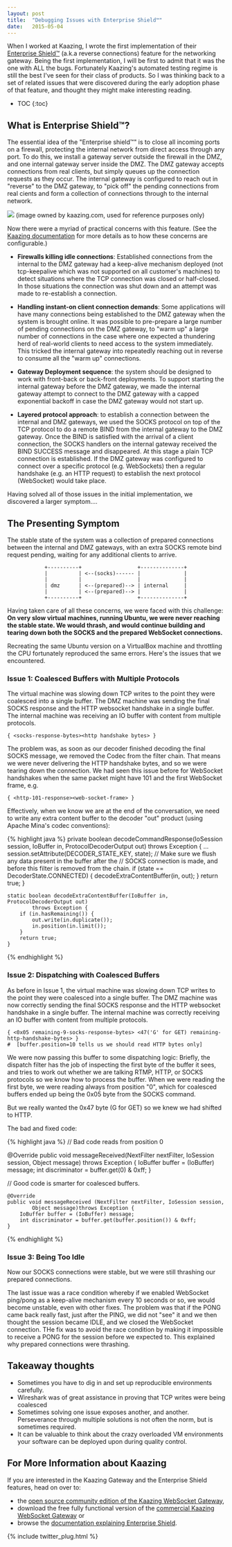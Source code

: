 ```yaml
---
layout: post
title:  "Debugging Issues with Enterprise Shield™"
date:   2015-05-04 
---
```


When I worked at Kaazing, I wrote the first implementation of their [Enterprise Shield™][enterprise-shield-doc] (a.k.a reverse connections) feature for the networking gateway.
Being the first implementation, I will be first to admit that it was the one with ALL the bugs.  Fortunately Kaazing's automated testing regime is still the best I've seen for their class of products.
So I was thinking back to a set of related issues that were discovered during the early adoption phase of that feature, and thought they might make interesting reading.

* TOC
{:toc}

## What is Enterprise Shield™?

The essential idea of the "Enterprise shield™" is to close all incoming ports on a firewall, protecting the internal network from direct access through any port.
To do this, we install a gateway server outside the firewall in the DMZ, and one internal gateway server inside the DMZ.  The DMZ gateway accepts connections from real clients, but simply queues up the connection requests as they occur.  The internal gateway is configured to reach out in "reverse" to the DMZ gateway, to "pick off" the pending connections from real cients and form a collection of connections through to the internal network.

<img src="http://developer.kaazing.com/documentation/jms/4.0/images/f-dmz-trustednetwork-860-02.png"/>
(image owned by kaazing.com, used for reference purposes only)


Now there were a myriad of practical concerns with this feature.  (See the [Kaazing documentation][enterprise-shield-doc] for more details as to how these concerns are configurable.)

* **Firewalls killing idle connections**: Established connections from the internal to the DMZ gateway had a keep-alive mechanism deployed (not tcp-keepalive which was not supported on all customer's machines) to detect situations where the TCP connection was closed or half-closed.  In those situations the connection was shut down and an attempt was made to re-establish a connection.

* **Handling instant-on client connection demands**: Some applications will have many connections being established to the DMZ gateway when the system is brought online. It was possible to pre-prepare a large number of pending connections on the DMZ gateway, to "warm up" a large number of connections in the case where one expected a thundering herd of real-world clients to need access to the system immediately.  This tricked the internal gateway into repeatedly reaching out in reverse to consume all the "warm up" connections.

* **Gateway Deployment sequence**: the system should be designed to work with front-back or back-front deployments.  To support starting the internal gateway before the DMZ gateway, we made the internal gateway attempt to connect to the DMZ gateway with a capped exponential backoff in case the DMZ gateway would not start up.

* **Layered protocol approach**: to establish a connection between the internal and DMZ gateways, we used the SOCKS protocol on top of the TCP protocol to do a remote BIND from the internal gateway to the DMZ gateway.  Once the BIND is satisfied with the arrival of a client connection, the SOCKS handlers on the internal gateway received the BIND SUCCESS message and disappeared. At this stage a plain TCP connection is established. If the DMZ gateway was configured to connect over a specific protocol (e.g. WebSockets)  then a regular handshake (e.g. an HTTP request)  to establish the next protocol (WebSocket) would take place.

Having solved all of those issues in the initial implementation, we discovered a larger symptom....

## The Presenting Symptom

The stable state of the system was a collection of prepared connections between the internal and DMZ gateways, with an extra SOCKS remote bind request pending, waiting for any additional clients to arrive.

				+----------+                  +--------------+
				|          | <--(socks)------ |              |
				|          |                  |              |
				| dmz      | <--(prepared)--> | internal     |
				|          | <--(prepared)--> |              |
				+----------+                  +--------------+

Having taken care of all these concerns, we were faced with this challenge: **On very slow virtual machines, running Ubuntu, we were never reaching the stable state.  We would thrash, and would continue building and tearing down both the SOCKS and the prepared WebSocket connections.**  

Recreating the same Ubuntu version on a VirtualBox machine and throttling the CPU fortunately reproduced the same errors.
Here's the issues that we encountered.

### Issue 1: Coalesced Buffers with Multiple Protocols

The virtual machine was slowing down TCP writes to the point they were coalesced into a single buffer. The DMZ
machine was sending the final SOCKS response and the HTTP websocket handshake in a single buffer.
The internal machine was receiving an IO buffer with content from multiple protocols.

    { <socks-response-bytes><http handshake bytes> }

The problem was, as soon as our decoder finished decoding the final SOCKS message, we removed the Codec
from the filter chain.
That means we were never delivering the HTTP handshake bytes, and so we were tearing down the connection.
We had seen this issue before for WebSocket handshakes when the same packet might have 101 and the first WebSocket frame, e.g.

    { <http-101-response><web-socket-frame> }

Effectively, when we know we are at the end of the conversation, we need to write any extra content buffer to the
decoder "out" product (using Apache Mina's codec conventions):

{% highlight java %}
    private boolean decodeCommandResponse(IoSession session, IoBuffer in,
                                          ProtocolDecoderOutput out) throws
            Exception {
        ...
        session.setAttribute(DECODER_STATE_KEY, state);
        // Make sure we flush any data present in the buffer after the
        // SOCKS connection is made, and before this filter is removed from the chain.
        if (state == DecoderState.CONNECTED) {
            decodeExtraContentBuffer(in, out);
        }
        return true;
    }

    static boolean decodeExtraContentBuffer(IoBuffer in, ProtocolDecoderOutput out)
            throws Exception {
        if (in.hasRemaining()) {
            out.write(in.duplicate());
            in.position(in.limit());
        }
        return true;
    }
{% endhighlight %}

### Issue 2: Dispatching with Coalesced Buffers

As before in Issue 1, the virtual machine was slowing down TCP writes to the point they were coalesced into a
single buffer. The DMZ machine was now correctly sending the final SOCKS response and the HTTP websocket handshake in a
single buffer.  The internal machine was correctly receiving an IO buffer with content from multiple protocols.

    { <0x05 remaining-9-socks-response-bytes> <47('G' for GET) remaining-http-handshake-bytes> }
    #  [buffer.position=10 tells us we should read HTTP bytes only]

We were now passing this buffer to some dispatching logic: Briefly, the dispatch filter has the job of inspecting the first byte of the buffer it sees, and tries to work out whether we are talking RTMP, HTTP, or SOCKS protocols so we know how to process the buffer.  When we were reading the first byte, we were reading always from position "0", which for coalesced buffers ended up being the 0x05 byte from the SOCKS command.

But we really wanted the 0x47 byte (G for GET) so we knew we had shifted to HTTP.

The bad and fixed code:

{% highlight java %}
// Bad code reads from position 0

  @Override
    public void messageReceived(NextFilter nextFilter, IoSession session,
                                Object message) throws Exception {
        IoBuffer buffer = (IoBuffer) message;
        int discriminator = buffer.get(0) & 0xff;
    }
    
// Good code is smarter for coalesced buffers.
        
    @Override
    public void messageReceived (NextFilter nextFilter, IoSession session,
            Object message)throws Exception {
        IoBuffer buffer = (IoBuffer) message;
        int discriminator = buffer.get(buffer.position()) & 0xff;
    }
{% endhighlight %}

### Issue 3: Being Too Idle

Now our SOCKS connections were stable, but we were still thrashing our prepared connections.

The last issue was a race condition whereby if we enabled WebSocket ping/pong as a keep-alive mechanism every 10 seconds or
so, we would become unstable, even with other fixes.  The problem was that if the PONG came back really fast, just after the PING, we did not "see" it and we then thought the session became IDLE, and we closed the WebSocket connection.
THe fix was to avoid the race condition by making it impossible to receive a PONG for the session before we expected to.  This explained why prepared connections were thrashing.



## Takeaway thoughts

* Sometimes you have to dig in and set up reproducible environments carefully.
* Wireshark was of great assistance in proving that TCP writes were being coalesced
* Sometimes solving one issue exposes another, and another.  Perseverance through multiple solutions is not often the norm, but is sometimes required.
* It can be valuable to think about the crazy overloaded VM environments your software can be deployed upon during quality control.

## For More Information about Kaazing

If you are interested in the Kaazing Gateway and the Enterprise Shield features, head on over to:

* the [open source community edition of the Kaazing WebSocket Gateway][kaazing-org], 
* download the free fully functional version of the [commercial Kaazing WebSocket Gateway](http://developer.kaazing.com/downloads/)  or 
* browse the [documentation explaining Enterprise Shield][enterprise-shield-doc].

{% include twitter_plug.html %}

[enterprise-shield-doc]: http://developer.kaazing.com/documentation/5.0/reverse-connectivity/o_rc_checklist.html
[kaazing-org]: http://kaazing.org/
